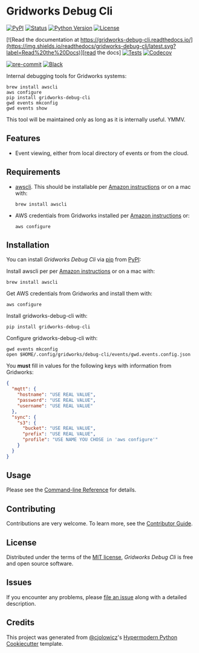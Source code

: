# Gridworks Debug Cli

[![PyPI](https://img.shields.io/pypi/v/gridworks-debug-cli.svg)][pypi_]
[![Status](https://img.shields.io/pypi/status/gridworks-debug-cli.svg)][status]
[![Python Version](https://img.shields.io/pypi/pyversions/gridworks-debug-cli)][python version]
[![License](https://img.shields.io/pypi/l/gridworks-debug-cli)][license]

[![Read the documentation at https://gridworks-debug-cli.readthedocs.io/](https://img.shields.io/readthedocs/gridworks-debug-cli/latest.svg?label=Read%20the%20Docs)][read the docs]
[![Tests](https://github.com/anschweitzer/gridworks-debug-cli/workflows/Tests/badge.svg)][tests]
[![Codecov](https://codecov.io/gh/anschweitzer/gridworks-debug-cli/branch/main/graph/badge.svg)][codecov]

[![pre-commit](https://img.shields.io/badge/pre--commit-enabled-brightgreen?logo=pre-commit&logoColor=white)][pre-commit]
[![Black](https://img.shields.io/badge/code%20style-black-000000.svg)][black]

[pypi_]: https://pypi.org/project/gridworks-debug-cli/
[status]: https://pypi.org/project/gridworks-debug-cli/
[python version]: https://pypi.org/project/gridworks-debug-cli
[read the docs]: https://gridworks-debug-cli.readthedocs.io/
[tests]: https://github.com/anschweitzer/gridworks-debug-cli/actions?workflow=Tests
[codecov]: https://app.codecov.io/gh/anschweitzer/gridworks-debug-cli
[pre-commit]: https://github.com/pre-commit/pre-commit
[black]: https://github.com/psf/black

Internal debugging tools for Gridworks systems:

```shell
brew install awscli
aws configure
pip install gridworks-debug-cli
gwd events mkconfig
gwd events show
```

This tool will be maintained only as long as it is internally useful. YMMV.

## Features

- Event viewing, either from local directory of events or from the cloud.

## Requirements

- [awscli](https://aws.amazon.com/cli/). This should be installable
  per [Amazon instructions](https://docs.aws.amazon.com/cli/latest/userguide/getting-started-install.html) or on a
  mac with:
  ```shell
  brew install awscli
  ```
- AWS credentials from Gridworks installed per
  [Amazon instructions](https://docs.aws.amazon.com/cli/latest/userguide/cli-configure-files.html) or:
  ```shell
  aws configure
  ```

## Installation

You can install _Gridworks Debug Cli_ via [pip] from [PyPI]:

Install awscli per per [Amazon instructions](https://docs.aws.amazon.com/cli/latest/userguide/getting-started-install.html)
or on a mac with:

```shell
brew install awscli
```

Get AWS credentials from Gridworks and install them with:

```shell
aws configure
```

Install gridworks-debug-cli with:

```shell
pip install gridworks-debug-cli
```

Configure gridworks-debug-cli with:

```shell
gwd events mkconfig
open $HOME/.config/gridworks/debug-cli/events/gwd.events.config.json
```

You **must** fill in values for the following keys with information from Gridworks:

```json
{
  "mqtt": {
    "hostname": "USE REAL VALUE",
    "password": "USE REAL VALUE",
    "username": "USE REAL VALUE"
  },
  "sync": {
    "s3": {
      "bucket": "USE REAL VALUE",
      "prefix": "USE REAL VALUE",
      "profile": "USE NAME YOU CHOSE in 'aws configure'"
    }
  }
}
```

## Usage

Please see the [Command-line Reference] for details.

## Contributing

Contributions are very welcome.
To learn more, see the [Contributor Guide].

## License

Distributed under the terms of the [MIT license][license],
_Gridworks Debug Cli_ is free and open source software.

## Issues

If you encounter any problems,
please [file an issue] along with a detailed description.

## Credits

This project was generated from [@cjolowicz]'s [Hypermodern Python Cookiecutter] template.

[@cjolowicz]: https://github.com/cjolowicz
[pypi]: https://pypi.org/
[hypermodern python cookiecutter]: https://github.com/cjolowicz/cookiecutter-hypermodern-python
[file an issue]: https://github.com/anschweitzer/gridworks-debug-cli/issues
[pip]: https://pip.pypa.io/

<!-- github-only -->

[license]: https://github.com/anschweitzer/gridworks-debug-cli/blob/main/LICENSE
[contributor guide]: https://github.com/anschweitzer/gridworks-debug-cli/blob/main/CONTRIBUTING.md
[command-line reference]: https://gridworks-debug-cli.readthedocs.io/en/latest/usage.html

